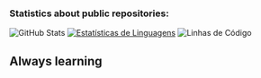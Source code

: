 


### Statistics about public repositories:


![GitHub Stats](https://github-readme-stats.vercel.app/api/top-langs/?username=Serafimklm&theme=dracula)
[![Estatísticas de Linguagens](https://github-readme-stats.vercel.app/api/wakatime?username=SEU_USERNAME_WAKATIME&theme=dracula&layout=compact)](https://wakatime.com/@SEU_USERNAME_WAKATIME)
![Linhas de Código](https://img.shields.io/badge/Linhas%20de%20Código-15k%2B-brightgreen?style=for-the-badge&logo=visual-studio-code)
## Always learning 
